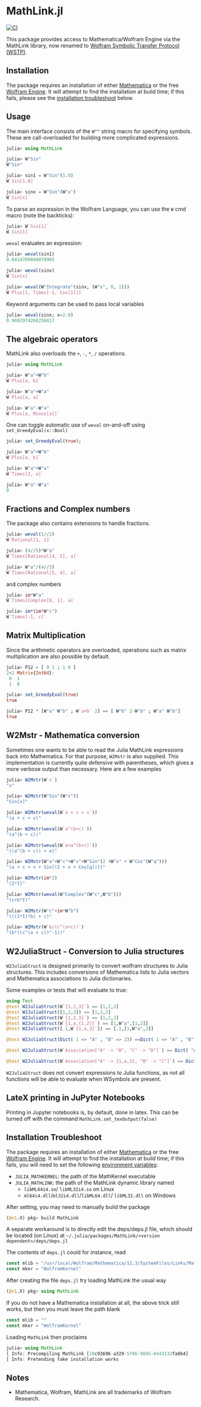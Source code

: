 # MathLink.jl

[![CI](https://github.com/JuliaInterop/MathLink.jl/actions/workflows/CI.yml/badge.svg)](https://github.com/JuliaInterop/MathLink.jl/actions/workflows/CI.yml)

This package provides access to Mathematica/Wolfram Engine via the MathLink library, now renamed to [Wolfram Symbolic Transfer Protocol (WSTP)](https://www.wolfram.com/wstp/). 

## Installation

The package requires an installation of either [Mathematica](http://www.wolfram.com/mathematica/) or the free [Wolfram Engine](https://www.wolfram.com/engine/). It will attempt to find the installation at build time; if this fails, please see the [installation troubleshoot](#installation-troubleshoot) below.
 
 
## Usage

The main interface consists of the `W""` string macro for specifying symbols. These are call-overloaded for building more complicated expressions. 

```julia
julia> using MathLink

julia> W"Sin"
W"Sin"

julia> sin1 = W"Sin"(1.0)
W`Sin[1.0]`

julia> sinx = W"Sin"(W"x")
W`Sin[x]`
```

To parse an expression in the Wolfram Language, you can use the `W` cmd macro (note the backticks):
```julia
julia> W`Sin[1]`
W`Sin[1]`
```

`weval` evaluates an expression:
```julia
julia> weval(sin1)
0.8414709848078965

julia> weval(sinx)
W`Sin[x]`

julia> weval(W"Integrate"(sinx, (W"x", 0, 1)))
W`Plus[1, Times[-1, Cos[1]]]`
```

Keyword arguments can be used to pass local variables
```julia
julia> weval(sinx; x=2.0)
0.9092974268256817
```

## The algebraic operators

MathLink also overloads the `+`, `-`, `*`, `/`  operations.

```julia
julia> using MathLink

julia> W"a"+W"b"
W`Plus[a, b]`

julia> W"a"+W"a"
W`Plus[a, a]`

julia> W"a"-W"a"
W`Plus[a, Minus[a]]`
```

One can toggle automatic use of `weval`  on-and-off using `set_GreedyEval(x::Bool)`

```julia
julia> set_GreedyEval(true);

julia> W"a"+W"b"
W`Plus[a, b]`

julia> W"a"+W"a"
W`Times[2, a]`

julia> W"a"-W"a"
0
```


## Fractions and Complex numbers
 
The package also contains extensions to handle fractions.

```julia
julia> weval(1//2)
W`Rational[1, 2]`

julia> (4//5)*W"a"
W`Times[Rational[4, 5], a]`

julia> W"a"/(4//5)
W`Times[Rational[5, 4], a]`
```

and complex numbers

```julia
julia> im*W"a"
W`Times[Complex[0, 1], a]`

julia> im*(im*W"c")
W`Times[-1, c]`
```


## Matrix Multiplication
Since the arithmetic operators are overloaded, operations such as matrix multiplication are also possible by default.

```julia
julia> P12 = [ 0 1 ; 1 0 ]
2×2 Matrix{Int64}:
 0  1
 1  0

julia> set_GreedyEval(true)
true

julia> P12 * [W"a" W"b" ; W`a+b` 2] == [ W"b" 2-W"b" ; W"a" W"b"]
true
```


## W2Mstr - Mathematica conversion
Sometimes one wants to be able to read the Julia MathLink expressions back into Mathematica. For that purpose, `W2Mstr` is also supplied. This implementation is currently quite defensive with parentheses, which gives a more verbose output than necessary. Here are a few examples

```julia
julia> W2Mstr(W`x`)
"x"

julia> W2Mstr(W"Sin"(W"x"))
"Sin[x]"

julia> W2Mstr(weval(W`a + c + v`))
"(a + c + v)"

julia> W2Mstr(weval(W`a^(b+c)`))
"(a^(b + c))"

julia> W2Mstr(weval(W`e+a^(b+c)`))
"((a^(b + c)) + e)"

julia> W2Mstr(W"a"+W"c"+W"v"+W"Sin"(2 +W"x" + W"Cos"(W"q")))
"(a + c + v + Sin[(2 + x + Cos[q])])"

julia> W2Mstr(im*2)
"(2*I)"

julia> W2Mstr(weval(W"Complex"(W"c",W"b")))
"(c+b*I)"

julia> W2Mstr(W"c"+im*W"b")
"(((1*I)*b) + c)"

julia> W2Mstr(W`b/(c^(a+c))`)
"(b*((c^(a + c))^-1))"
```




## W2JuliaStruct - Conversion to Julia structures
`W2JuliaStruct` is designed primarily to convert wolfram structures to Julia structures. This includes conversions of Mathematica lists to Julia vectors and Mathematica associations to Julia dictionaries.

Some examples or tests that will evaluate to true:

```julia
using Test
@test W2JuliaStruct(W`{1,2,3}`) == [1,2,3]
@test W2JuliaStruct([1,2,3]) == [1,2,3]
@test W2JuliaStruct(W`{1,2,3}`) == [1,2,3]
@test W2JuliaStruct(W`{1,a,{1,2}}`) == [1,W"a",[1,2]]
@test W2JuliaStruct([.1,W`{1,a,3}`]) == [.1,[1,W"a",3]]

@test W2JuliaStruct(Dict( 1 => "A" , "B" => 2)) ==Dict( 1 => "A" , "B" => 2)

@test W2JuliaStruct(W`Association["A" -> "B", "C" -> "D"]`) == Dict( "A" => "B" , "C" => "D")

@test W2JuliaStruct(W`Association["A" -> {1,a,3}, "B" -> "C"]`) == Dict( "A" => [1,W"a",3] , "B" => "C")
```

`W2JuliaStruct` does not convert expressions to Julia functions, as not all functions will be able to evaluate when WSymbols are present.


## LateX printing in JuPyter Notebooks
Printing in Jupyter notebooks is, by default, done in latex.
This can be turned off with the command `MathLink.set_texOutput(false)`

## Installation Troubleshoot
The package requires an installation of either [Mathematica](http://www.wolfram.com/mathematica/) or the free [Wolfram Engine](https://www.wolfram.com/engine/). It will attempt to find the installation at build time; if this fails, you will need to set the following [environment variables](https://docs.julialang.org/en/v1/manual/environment-variables/):
- `JULIA_MATHKERNEL`: the path of the MathKernel executable
- `JULIA_MATHLINK`: the path of the MathLink dynamic library named
  - `libML64i4.so`/ `libML32i4.so` on Linux
  - `ml64i4.dll`/`ml32i4.dll`/`libML64.dll`/ `libML32.dll` on Windows

After setting, you may need to manually build the package
```julia
(@v1.X) pkg> build MathLink
```
 
A separate workaround is to directly edit the deps/deps.jl file, which should be located (on Linux) at `~/.julia/packages/MathLink/<version dependent>/deps/deps.jl`
 
The contents of `deps.jl` could for instance, read
```julia
const mlib = "/usr/local/Wolfram/Mathematica/11.3/SystemFiles/Links/MathLink/DeveloperKit/Linux-x86-64/CompilerAdditions/libML64i4"
const mker = "WolframKernel"
```
After creating the file `deps.jl` try loading MathLink the usual way
```julia
(@v1.X) pkg> using MathLink
```
If you do not have a Mathematica installation at all, the above trick still works, but then you must leave the path blank 
```julia
const mlib = ""
const mker = "WolframKernel"
```
Loading `MathLink` then proclaims
```julia
julia> using MathLink
[ Info: Precompiling MathLink [18c93696-a329-5786-9845-8443133fa0b4]
[ Info: Pretending fake installation works
```


## Notes

- Mathematica, Wolfram, MathLink are all trademarks of Wolfram Research.
